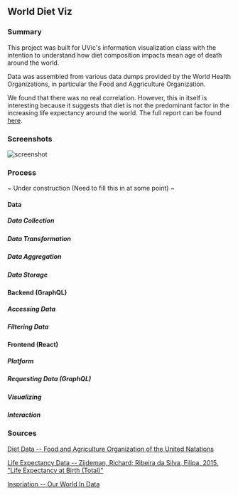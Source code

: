## World Diet Viz

### Summary

This project was built for UVic's information visualization class with the intention to understand how diet composition impacts mean age of death around the world.

Data was assembled from various data dumps provided by the World Health Organizations, in particular the Food and Aggriculture Organization.

We found that there was no real correlation. However, this in itself is interesting because it suggests that diet is not the predominant factor in the increasing life expectancy around the world. The full report can be found [here](https://drive.google.com/open?id=1V2_h_b8PuZ2cTtkUE7fzXfRzBF27HtX3).

### Screenshots

![screenshot](/Users/brnd/repo/world-diet-viz/imgs/screenshot.png)

### Process

~ Under construction (Need to fill this in at some point) ~

#### Data

##### Data Collection

##### Data Transformation

##### Data Aggregation

##### Data Storage

#### Backend (GraphQL)

##### Accessing Data

##### Filtering Data

#### Frontend (React)

##### Platform

##### Requesting Data (GraphQL)

##### Visualizing

##### Interaction

### Sources

[Diet Data -- Food and Agriculture Organization of the United Natations](http://www.fao.org/faostat/en/#data/FBS)

[Life Expectancy Data -- Zijdeman, Richard; Ribeira da Silva, Filipa, 2015, "Life Expectancy at Birth (Total)"](https://datasets.socialhistory.org/dataset.xhtml?persistentId=hdl:10622/LKYT53) 

[Inspriation -- Our World In Data](https://ourworldindata.org/diet-compositions)